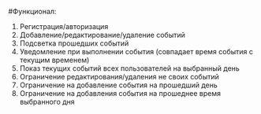 #Функционал:
1. Регистрация/авторизация
2. Добавление/редактирование/удаление событий
3. Подсветка прошедших событий
4. Уведомление при выполнении события (совпадает время события с текущим временем)
5. Показ текущих событий всех пользователей на выбранный день
6. Ограничение редактирования/удаления не своих событий
7. Ограничение на добавление события на прошедший день
8. Ограничение на добавления события на прошеднее время выбранного дня
